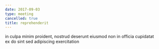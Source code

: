 ```yaml
---
date: 2017-09-03
type: meeting
cancelled: true
title: reprehenderit
---
```

in culpa minim proident, nostrud deserunt eiusmod non in officia cupidatat ex do sint sed adipiscing exercitation